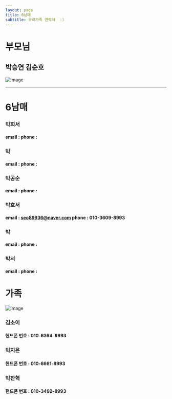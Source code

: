```yaml
---
layout: page
title: 6남매
subtitle: 우리가족 연락처  :)
---
```


# 부모님
## 박승연 김순호

![image](https://user-images.githubusercontent.com/92776647/137869988-c52aaccf-89a7-45c7-b75b-7523f7028ed9.png)


---
# 6남매

### 박희서
#### email : phone : 

### 박
#### email : phone : 

### 박공순
#### email : phone : 

### 박호서
#### email : seo89936@naver.com phone : 010-3609-8993

### 박
#### email : phone : 

### 박서
#### email : phone : 


# 가족 

![image](https://user-images.githubusercontent.com/92776647/137870497-63e172ba-fe76-45a1-9e65-938483723a84.png)

### 김소이
#### 핸드폰 번호 : 010-6364-8993

### 박지은
#### 핸드폰 번호 : 010-6661-8993

### 박찬혁
#### 핸드폰 번호 : 010-3492-8993

